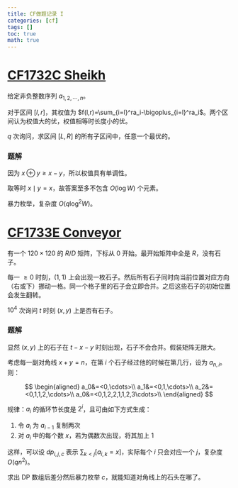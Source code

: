 ```yaml
---
title: CF做题记录 I
categories: [cf]
tags: []
toc: true
math: true
---
```



# [CF1732C Sheikh](https://codeforces.com/contest/1732/problem/C2)

给定非负整数序列 $a_{1,2,\cdots,n}$。

对于区间 $[l,r]$，其权值为 $f(l,r)=\sum_{i=l}^ra_i-\bigoplus_{i=l}^ra_i$。两个区间认为权值大的优，权值相等时长度小的优。

$q$ 次询问，求区间 $[L,R]$ 的所有子区间中，任意一个最优的。

### 题解

因为 $x\oplus y\ge x-y$，所以权值具有单调性。

取等时 $x\mid y=x$，故答案至多不包含 $O(\log W)$ 个元素。

暴力枚举，复杂度 $O(q\log^2W)$。

# [CF1733E Conveyor](https://codeforces.com/contest/1733/problem/E)

有一个 $120\times 120$ 的 $R/D$ 矩阵，下标从 $0$ 开始。最开始矩阵中全是 $R$，没有石子。

每一 $\ge 0$ 时刻，$(1,1)$ 上会出现一枚石子。然后所有石子同时向当前位置对应方向（右或下）挪动一格。同一个格子里的石子会立即合并。之后这些石子的初始位置会发生翻转。

$10^4$ 次询问 $t$ 时刻 $(x,y)$ 上是否有石子。

### 题解

显然 $(x,y)$ 上的石子在 $t-x-y$ 时刻出现，石子不会合并。假装矩阵无限大。

考虑每一副对角线 $x+y=n$，在第 $i$ 个石子经过他的时候在第几行，设为 $a_{n,i}$。则：

$$
\begin{aligned}
a_0&=<0,\cdots>\\
a_1&=<0,1,\cdots>\\
a_2&=<0,1,1,2,\cdots>\\
a_0&=<0,1,2,2,1,1,2,3\cdots>\\
\end{aligned}
$$

规律：$a_i$ 的循环节长度是 $2^i$，且可由如下方式生成：
1. 令 $a_i$ 为 $a_{i-1}$ 复制两次
2. 对 $a_i$ 中的每个数 $x$，若为偶数次出现，将其加上 $1$

这样，可以设 $dp_{i,j,c}$ 表示 $\sum_{k<j}[a_{i,k}=x]$，实际每个 $i$ 只会对应一个 $j$，复杂度 $O(qn^2)$。

求出 DP 数组后差分然后暴力枚举 $c$，就能知道对角线上的石头在哪了。